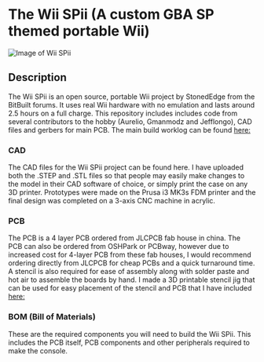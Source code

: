 # The Wii SPii (A custom GBA SP themed portable Wii) 
![Image of Wii SPii](https://i.imgur.com/MtVTQXH.jpg)

## Description
The Wii SPii is an open source, portable Wii project by StonedEdge from the BitBuilt forums. It uses real Wii hardware with no emulation and lasts around 2.5 hours on a full charge. This repository includes includes code from several contributors to the hobby (Aurelio, Gmanmodz and Jefflongo), 
CAD files and gerbers for main PCB. The main build worklog can be found [here:](https://bitbuilt.net/forums/index.php?threads/the-wii-spii.3347/)

### CAD
The CAD files for the Wii SPii project can be found here. I have uploaded both the .STEP and .STL files so that people may easily make changes to the model in their CAD software of choice, or simply print the case on any 3D printer. Prototypes were made on the Prusa i3 MK3s FDM printer and the final design was completed on a 3-axis CNC machine in acrylic. 

### PCB
The PCB is a 4 layer PCB ordered from JLCPCB fab house in china. The PCB can also be ordered from OSHPark or PCBway, however due to increased cost for 4-layer PCB from these fab houses, I would recommend ordering directly from JLCPCB for cheap PCBs and a quick turnaround time. A stencil is also required for ease of assembly along with solder paste and hot air to assemble the boards by hand. I made a 3D printable stencil jig that can be used for easy placement of the stencil and PCB that I have included [here:]()

### BOM (Bill of Materials) 
These are the required components you will need to build the Wii SPii. This includes the PCB itself, PCB components and other peripherals required to make the console. 

